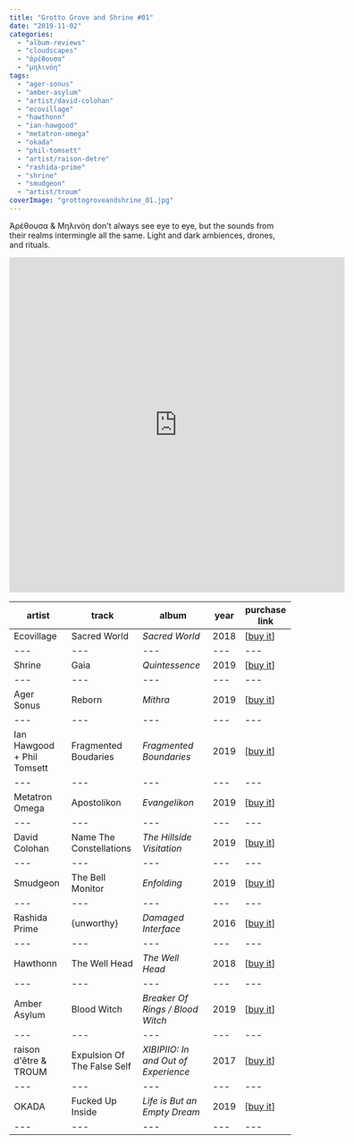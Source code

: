 ```yaml
---
title: "Grotto Grove and Shrine #01"
date: "2019-11-02"
categories: 
  - "album-reviews"
  - "cloudscapes"
  - "ἀρέθουσα"
  - "μηλινόη"
tags: 
  - "ager-sonus"
  - "amber-asylum"
  - "artist/david-colohan"
  - "ecovillage"
  - "hawthonn"
  - "ian-hawgood"
  - "metatron-omega"
  - "okada"
  - "phil-tomsett"
  - "artist/raison-detre"
  - "rashida-prime"
  - "shrine"
  - "smudgeon"
  - "artist/troum"
coverImage: "grottogroveandshrine_01.jpg"
---
```


Ἀρέθουσα & Μηλινόη don't always see eye to eye, but the sounds from their realms intermingle all the same. Light and dark ambiences, drones, and rituals.

<iframe src="https://www.mixcloud.com/widget/iframe/?feed=%2Feveningoflight%2Fgrotto-grove-and-shrine-01%2F" width="600" height="600" frameborder="0"></iframe>

| **artist** | **track** | **album** | **year** | **purchase link** |
| --- | --- | --- | --- | --- |
| Ecovillage | Sacred World | _Sacred World_ | 2018 | \[[buy it](https://ctatsu.bandcamp.com/album/sacred-world)\] |
| --- | --- | --- | --- | --- |
| Shrine | Gaia | _Quintessence_ | 2019 | \[[buy it](https://cryochamber.bandcamp.com/album/quintessence)\] |
| --- | --- | --- | --- | --- |
| Ager Sonus | Reborn | _Mithra_ | 2019 | \[[buy it](https://cryochamber.bandcamp.com/album/mithra)\] |
| --- | --- | --- | --- | --- |
| Ian Hawgood + Phil Tomsett | Fragmented Boudaries | _Fragmented Boundaries_ | 2019 | \[[buy it](https://homenormal.bandcamp.com/album/fragmented-boundaries)\] |
| --- | --- | --- | --- | --- |
| Metatron Omega | Apostolikon | _Evangelikon_ | 2019 | \[[buy it](https://cryochamber.bandcamp.com/album/evangelikon)\] |
| --- | --- | --- | --- | --- |
| David Colohan | Name The Constellations | _The Hillside Visitation_ | 2019 | \[[buy it](https://davidcolohan.bandcamp.com/album/the-hillside-visitation)\] |
| --- | --- | --- | --- | --- |
| Smudgeon | The Bell Monitor | _Enfolding_ | 2019 | \[[buy it](https://smudgeon.bandcamp.com/album/enfolding)\] |
| --- | --- | --- | --- | --- |
| Rashida Prime | {unworthy} | _Damaged Interface_ | 2016 | \[[buy it](http://bludhoney.com/album/damaged-interface)\] |
| --- | --- | --- | --- | --- |
| Hawthonn | The Well Head | _The Well Head_ | 2018 | \[[buy it](https://xetb.bandcamp.com/album/the-well-head)\] |
| --- | --- | --- | --- | --- |
| Amber Asylum | Blood Witch | _Breaker Of Rings / Blood Witch_ | 2019 | \[[buy it](https://amber-asylum.bandcamp.com/album/v-lur-amber-asylum-breaker-of-rings-blood-witch)\] |
| --- | --- | --- | --- | --- |
| raison d'être & TROUM | Expulsion Of The False Self | _XIBIPIIO: In and Out of Experience_ | 2017 | \[[buy it](https://troum.bandcamp.com/album/xibipiio-in-and-out-of-experience-cd-2017)\] |
| --- | --- | --- | --- | --- |
| OKADA | Fucked Up Inside | _Life is But an Empty Dream_ | 2019 | \[[buy it](https://n5md.bandcamp.com/album/life-is-but-an-empty-dream)\] |
| --- | --- | --- | --- | --- |

